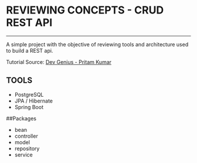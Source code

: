 # REVIEWING CONCEPTS - CRUD REST API

---

A simple project with the objective of reviewing tools and architecture used to build a REST api.

Tutorial Source: [Dev Genius - Pritam Kumar](https://blog.devgenius.io/building-crud-rest-api-with-basic-validations-using-spring-boot-postgresql-jpa-repository-d8dc4478bf7b)

## TOOLS
- PostgreSQL
- JPA / Hibernate
- Spring Boot

##Packages
- bean
- controller
- model
- repository
- service